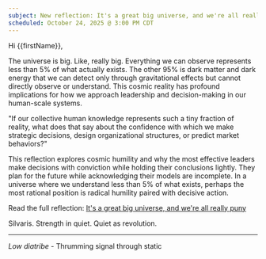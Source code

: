 ```yaml
---
subject: New reflection: It's a great big universe, and we're all really puny
scheduled: October 24, 2025 @ 3:00 PM CDT
---
```


Hi {{firstName}},

The universe is big. Like, really big. Everything we can observe represents less than 5% of what actually exists. The other 95% is dark matter and dark energy that we can detect only through gravitational effects but cannot directly observe or understand. This cosmic reality has profound implications for how we approach leadership and decision-making in our human-scale systems.

"If our collective human knowledge represents such a tiny fraction of reality, what does that say about the confidence with which we make strategic decisions, design organizational structures, or predict market behaviors?"

This reflection explores cosmic humility and why the most effective leaders make decisions with conviction while holding their conclusions lightly. They plan for the future while acknowledging their models are incomplete. In a universe where we understand less than 5% of what exists, perhaps the most rational position is radical humility paired with decisive action.

Read the full reflection: [It's a great big universe, and we're all really puny](https://lowdiatribe.net/r/universe)

Silvaris. Strength in quiet. Quiet as revolution.

---

*Low diatribe* - Thrumming signal through static